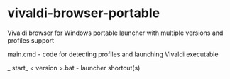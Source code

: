 # vivaldi-browser-portable

Vivaldi browser for Windows portable launcher with multiple versions and profiles support


main.cmd - code for detecting profiles and launching Vivaldi executable

_ start_ < version >.bat - launcher shortcut(s)
